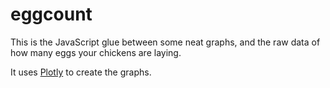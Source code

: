 eggcount
========

This is the JavaScript glue between some neat graphs, and the raw data of how many eggs your chickens are laying.

It uses [Plotly][plotly] to create the graphs.



[plotly]: [https://plot.ly/]
